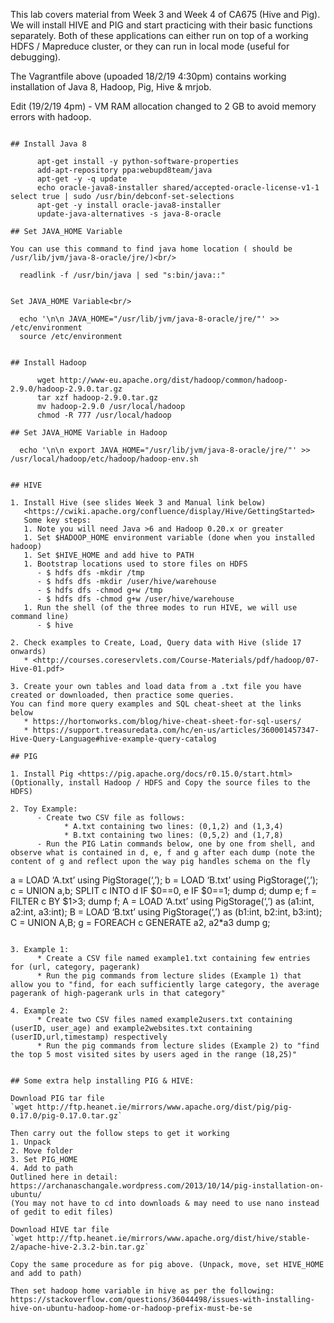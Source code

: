 This lab covers material from Week 3 and Week 4 of CA675 (Hive and Pig). 
We will install HIVE and PIG and start practicing with their basic functions separately. 
Both of these applications can either run on top of a working HDFS / Mapreduce cluster, or they can run in local mode (useful for debugging).

The Vagrantfile above (upoaded 18/2/19 4:30pm) contains working installation of Java 8, Hadoop, Pig, Hive & mrjob.

Edit (19/2/19 4pm) - VM RAM allocation changed to 2 GB to avoid memory errors with hadoop.
```

## Install Java 8

      apt-get install -y python-software-properties
      add-apt-repository ppa:webupd8team/java
      apt-get -y -q update
      echo oracle-java8-installer shared/accepted-oracle-license-v1-1 select true | sudo /usr/bin/debconf-set-selections
      apt-get -y install oracle-java8-installer
      update-java-alternatives -s java-8-oracle
      
## Set JAVA_HOME Variable

You can use this command to find java home location ( should be /usr/lib/jvm/java-8-oracle/jre/)<br/>
```
      readlink -f /usr/bin/java | sed "s:bin/java::"
```

Set JAVA_HOME Variable<br/>
```
      echo '\n\n JAVA_HOME="/usr/lib/jvm/java-8-oracle/jre/"' >> /etc/environment
      source /etc/environment
```

## Install Hadoop

      wget http://www-eu.apache.org/dist/hadoop/common/hadoop-2.9.0/hadoop-2.9.0.tar.gz
      tar xzf hadoop-2.9.0.tar.gz
      mv hadoop-2.9.0 /usr/local/hadoop
      chmod -R 777 /usr/local/hadoop
      
## Set JAVA_HOME Variable in Hadoop
```
      echo '\n\n export JAVA_HOME="/usr/lib/jvm/java-8-oracle/jre/"' >> /usr/local/hadoop/etc/hadoop/hadoop-env.sh
```

## HIVE

1. Install Hive (see slides Week 3 and Manual link below)
   <https://cwiki.apache.org/confluence/display/Hive/GettingStarted>
   Some key steps:
   1. Note you will need Java >6 and Hadoop 0.20.x or greater
   1. Set $HADOOP_HOME environment variable (done when you installed hadoop)
   1. Set $HIVE_HOME and add hive to PATH
   1. Bootstrap locations used to store files on HDFS
      - $ hdfs dfs -mkdir /tmp
      - $ hdfs dfs -mkdir /user/hive/warehouse
      - $ hdfs dfs -chmod g+w /tmp
      - $ hdfs dfs -chmod g+w /user/hive/warehouse
   1. Run the shell (of the three modes to run HIVE, we will use command line)
      - $ hive

2. Check examples to Create, Load, Query data with Hive (slide 17 onwards)
   * <http://courses.coreservlets.com/Course-Materials/pdf/hadoop/07-Hive-01.pdf>
   
3. Create your own tables and load data from a .txt file you have created or downloaded, then practice some queries.
You can find more query examples and SQL cheat-sheet at the links below
   * https://hortonworks.com/blog/hive-cheat-sheet-for-sql-users/
   * https://support.treasuredata.com/hc/en-us/articles/360001457347-Hive-Query-Language#hive-example-query-catalog

## PIG 

1. Install Pig <https://pig.apache.org/docs/r0.15.0/start.html>
(Optionally, install Hadoop / HDFS and Copy the source files to the HDFS)

2. Toy Example:
      - Create two CSV file as follows:
            * A.txt containing two lines: (0,1,2) and (1,3,4)
            * B.txt containing two lines: (0,5,2) and (1,7,8)
      - Run the PIG Latin commands below, one by one from shell, and observe what is contained in d, e, f and g after each dump (note the content of g and reflect upon the way pig handles schema on the fly

```
a = LOAD ‘A.txt’ using PigStorage(‘,’); 
b = LOAD ‘B.txt’ using PigStorage(‘,’); 
c = UNION a,b;
SPLIT c INTO d IF $0==0, e IF $0==1; 
dump d;
dump e;
f = FILTER c BY $1>3;
dump f;
A = LOAD ‘A.txt’ using PigStorage(‘,’) as (a1:int, a2:int, a3:int); 
B = LOAD ‘B.txt’ using PigStorage(‘,’) as (b1:int, b2:int, b3:int); C = UNION A,B;
g = FOREACH c GENERATE a2, a2*a3
dump g;
```

3. Example 1:
      * Create a CSV file named example1.txt containing few entries for (url, category, pagerank)
      * Run the pig commands from lecture slides (Example 1) that allow you to "find, for each sufficiently large category, the average pagerank of high-pagerank urls in that category"

4. Example 2:
      * Create two CSV files named example2users.txt containing (userID, user_age) and example2websites.txt containing (userID,url,timestamp) respectively
      * Run the pig commands from lecture slides (Example 2) to "find the top 5 most visited sites by users aged in the range (18,25)"


## Some extra help installing PIG & HIVE:
 
Download PIG tar file
`wget http://ftp.heanet.ie/mirrors/www.apache.org/dist/pig/pig-0.17.0/pig-0.17.0.tar.gz`
 
Then carry out the follow steps to get it working 
1. Unpack 
2. Move folder 
3. Set PIG_HOME
4. Add to path
Outlined here in detail:
https://archanaschangale.wordpress.com/2013/10/14/pig-installation-on-ubuntu/
(You may not have to cd into downloads & may need to use nano instead of gedit to edit files)

Download HIVE tar file 
`wget http://ftp.heanet.ie/mirrors/www.apache.org/dist/hive/stable-2/apache-hive-2.3.2-bin.tar.gz` 
 
Copy the same procedure as for pig above. (Unpack, move, set HIVE_HOME and add to path)
 
Then set hadoop home variable in hive as per the following: 
https://stackoverflow.com/questions/36044498/issues-with-installing-hive-on-ubuntu-hadoop-home-or-hadoop-prefix-must-be-se
